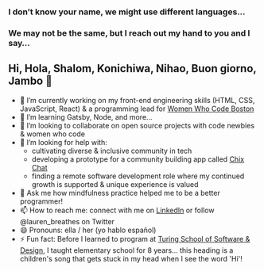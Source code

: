### I don’t know your name, we might use different languages...
### We may not be the same, but I reach out my hand to you and I say…

## Hi, Hola, Shalom, Konichiwa, Nihao, Buon giorno, Jambo 👋 

- 🔭 I’m currently working on my front-end engineering skills (HTML, CSS, JavaScript, React) & a programming lead for [Women Who Code Boston](https://www.womenwhocode.com/boston)
- 🌱 I’m learning Gatsby, Node, and more...
- 👯 I’m looking to collaborate on open source projects with code newbies & women who code
- 🤔 I’m looking for help with:
  - cultivating diverse & inclusive community in tech
  - developing a prototype for a community building app called [Chix Chat](https://github.com/ChixChat)
  - finding a remote software development role where my continued growth is supported & unique experience is valued
- 💬 Ask me how mindfulness practice helped me to be a better programmer!
- 📫 How to reach me:
connect with me on [LinkedIn](https://www.linkedin.com/in/laurenlucero/) or follow @lauren_breathes on Twitter
- 😄 Pronouns: ella / her (yo hablo español)
- ⚡ Fun fact: Before I learned to program at [Turing School of Software & Design](https://turing.io/), I taught elementary school for 8 years... this heading is a children's song that gets stuck in my head when I see the word 'Hi'!

